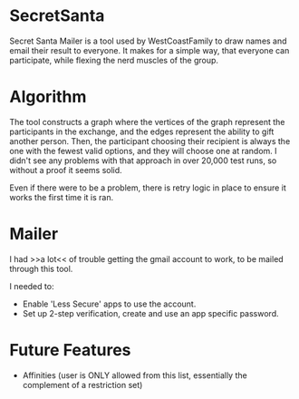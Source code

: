 # SecretSanta
Secret Santa Mailer is a tool used by WestCoastFamily to draw names and email their result to everyone.
It makes for a simple way, that everyone can participate, while flexing the nerd muscles of the group.

# Algorithm
The tool constructs a graph where the vertices of the graph represent the participants in the exchange, and the edges represent the ability to gift another person.  Then, the participant choosing their recipient is always the one with the fewest valid options, and they will choose one at random.
I didn't see any problems with that approach in over 20,000 test runs, so without a proof it seems solid.

Even if there were to be a problem, there is retry logic in place to ensure it works the first time it is ran.

# Mailer
I had >>a lot<< of trouble getting the gmail account to work, to be mailed through this tool.

I needed to:
- Enable 'Less Secure' apps to use the account.
- Set up 2-step verification, create and use an app specific password.

# Future Features
- Affinities (user is ONLY allowed from this list, essentially the complement of a restriction set)